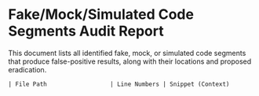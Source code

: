 # Fake/Mock/Simulated Code Segments Audit Report

This document lists all identified fake, mock, or simulated code segments that produce false-positive results, along with their locations and proposed eradication.

```
| File Path                  | Line Numbers | Snippet (Context)
